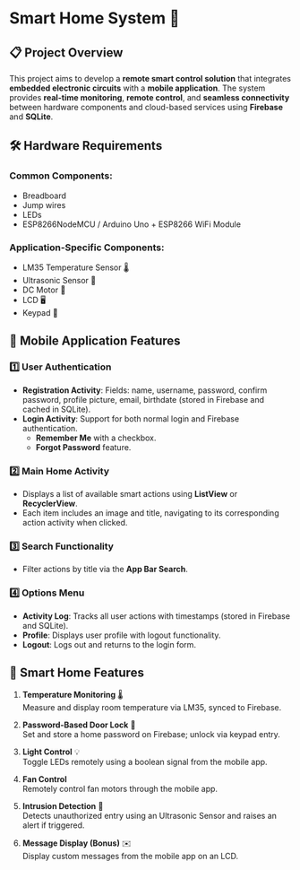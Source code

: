 # Smart Home System 📱 

## 📋 Project Overview

This project aims to develop a **remote smart control solution** that integrates **embedded electronic circuits** with a **mobile application**. The system provides **real-time monitoring**, **remote control**, and **seamless connectivity** between hardware components and cloud-based services using **Firebase** and **SQLite**.



## 🛠️ Hardware Requirements

### Common Components:
- Breadboard
- Jump wires
- LEDs
- ESP8266NodeMCU / Arduino Uno + ESP8266 WiFi Module

### Application-Specific Components:
- LM35 Temperature Sensor 🌡️
- Ultrasonic Sensor 📏
- DC Motor 🔄
- LCD 🖥️
- Keypad 🔢



## 📱 Mobile Application Features

### 1️⃣ **User Authentication**
- **Registration Activity**: Fields: name, username, password, confirm password, profile picture, email, birthdate (stored in Firebase and cached in SQLite).
- **Login Activity**: Support for both normal login and Firebase authentication.
  - **Remember Me** with a checkbox.
  - **Forgot Password** feature.

### 2️⃣ **Main Home Activity**
- Displays a list of available smart actions using **ListView** or **RecyclerView**.
- Each item includes an image and title, navigating to its corresponding action activity when clicked.

### 3️⃣ **Search Functionality**
- Filter actions by title via the **App Bar Search**.

### 4️⃣ **Options Menu**
- **Activity Log**: Tracks all user actions with timestamps (stored in Firebase and SQLite).
- **Profile**: Displays user profile with logout functionality.
- **Logout**: Logs out and returns to the login form.



## 🏡 Smart Home Features

1. **Temperature Monitoring** 🌡️  
   Measure and display room temperature via LM35, synced to Firebase.

2. **Password-Based Door Lock** 🔐  
   Set and store a home password on Firebase; unlock via keypad entry.

3. **Light Control** 💡  
   Toggle LEDs remotely using a boolean signal from the mobile app.

4. **Fan Control**   
   Remotely control fan motors through the mobile app.

5. **Intrusion Detection** 🚨  
   Detects unauthorized entry using an Ultrasonic Sensor and raises an alert if triggered.

6. **Message Display (Bonus)** ✉️  
   Display custom messages from the mobile app on an LCD.
